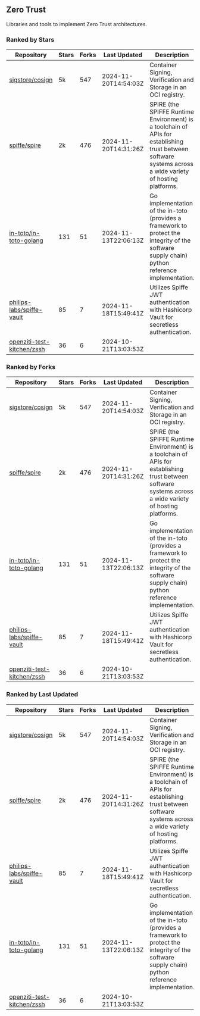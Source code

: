 ## Zero Trust

Libraries and tools to implement Zero Trust architectures.

### Ranked by Stars

| Repository | Stars | Forks | Last Updated | Description | 
|------------|-------|-------|--------------|-------------|
| [sigstore/cosign](https://github.com/sigstore/cosign) | 5k | 547 | 2024-11-20T14:54:03Z |  Container Signing, Verification and Storage in an OCI registry. |
| [spiffe/spire](https://github.com/spiffe/spire) | 2k | 476 | 2024-11-20T14:31:26Z |  SPIRE (the SPIFFE Runtime Environment) is a toolchain of APIs for establishing trust between software systems across a wide variety of hosting platforms. |
| [in-toto/in-toto-golang](https://github.com/in-toto/in-toto-golang) | 131 | 51 | 2024-11-13T22:06:13Z |  Go implementation of the in-toto (provides a framework to protect the integrity of the software supply chain) python reference implementation. |
| [philips-labs/spiffe-vault](https://github.com/philips-labs/spiffe-vault) | 85 | 7 | 2024-11-18T15:49:41Z |  Utilizes Spiffe JWT authentication with Hashicorp Vault for secretless authentication. |
| [openziti-test-kitchen/zssh](https://github.com/openziti-test-kitchen/zssh) | 36 | 6 | 2024-10-21T13:03:53Z |  |

### Ranked by Forks

| Repository | Stars | Forks | Last Updated | Description | 
|------------|-------|-------|--------------|-------------|
| [sigstore/cosign](https://github.com/sigstore/cosign) | 5k | 547 | 2024-11-20T14:54:03Z |  Container Signing, Verification and Storage in an OCI registry. |
| [spiffe/spire](https://github.com/spiffe/spire) | 2k | 476 | 2024-11-20T14:31:26Z |  SPIRE (the SPIFFE Runtime Environment) is a toolchain of APIs for establishing trust between software systems across a wide variety of hosting platforms. |
| [in-toto/in-toto-golang](https://github.com/in-toto/in-toto-golang) | 131 | 51 | 2024-11-13T22:06:13Z |  Go implementation of the in-toto (provides a framework to protect the integrity of the software supply chain) python reference implementation. |
| [philips-labs/spiffe-vault](https://github.com/philips-labs/spiffe-vault) | 85 | 7 | 2024-11-18T15:49:41Z |  Utilizes Spiffe JWT authentication with Hashicorp Vault for secretless authentication. |
| [openziti-test-kitchen/zssh](https://github.com/openziti-test-kitchen/zssh) | 36 | 6 | 2024-10-21T13:03:53Z |  |

### Ranked by Last Updated

| Repository | Stars | Forks | Last Updated | Description | 
|------------|-------|-------|--------------|-------------|
| [sigstore/cosign](https://github.com/sigstore/cosign) | 5k | 547 | 2024-11-20T14:54:03Z |  Container Signing, Verification and Storage in an OCI registry. |
| [spiffe/spire](https://github.com/spiffe/spire) | 2k | 476 | 2024-11-20T14:31:26Z |  SPIRE (the SPIFFE Runtime Environment) is a toolchain of APIs for establishing trust between software systems across a wide variety of hosting platforms. |
| [philips-labs/spiffe-vault](https://github.com/philips-labs/spiffe-vault) | 85 | 7 | 2024-11-18T15:49:41Z |  Utilizes Spiffe JWT authentication with Hashicorp Vault for secretless authentication. |
| [in-toto/in-toto-golang](https://github.com/in-toto/in-toto-golang) | 131 | 51 | 2024-11-13T22:06:13Z |  Go implementation of the in-toto (provides a framework to protect the integrity of the software supply chain) python reference implementation. |
| [openziti-test-kitchen/zssh](https://github.com/openziti-test-kitchen/zssh) | 36 | 6 | 2024-10-21T13:03:53Z |  |


